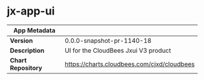 # jx-app-ui

|App Metadata||
|---|---|
| **Version** | 0.0.0-snapshot-pr-1140-18 |
| **Description** | UI for the CloudBees Jxui V3 product |
| **Chart Repository** | https://charts.cloudbees.com/cjxd/cloudbees |
